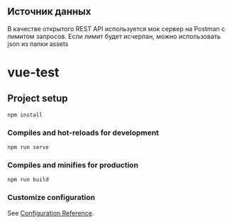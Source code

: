 ## Источник данных

В качестве открытого REST API используется мок сервер на Postman с лимитом запросов.
Если лимит будет исчерпан, можно использовать json из папки assets

# vue-test

## Project setup
```
npm install
```

### Compiles and hot-reloads for development
```
npm run serve
```

### Compiles and minifies for production
```
npm run build
```

### Customize configuration
See [Configuration Reference](https://cli.vuejs.org/config/).
